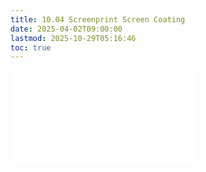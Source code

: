 ```yaml
---
title: 10.04 Screenprint Screen Coating
date: 2025-04-02T09:00:00
lastmod: 2025-10-29T05:16:46
toc: true
---
```


![Link to included file content](../../../../printmaking/screen-print-screen-coating.md)
